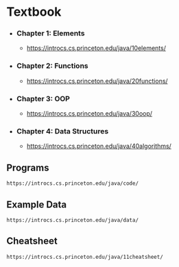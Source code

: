 # Textbook

  * ### Chapter 1: Elements
       - https://introcs.cs.princeton.edu/java/10elements/
  * ### Chapter 2: Functions
       - https://introcs.cs.princeton.edu/java/20functions/
  * ### Chapter 3: OOP
       - https://introcs.cs.princeton.edu/java/30oop/
  * ### Chapter 4: Data Structures
       - https://introcs.cs.princeton.edu/java/40algorithms/

  ## Programs
    https://introcs.cs.princeton.edu/java/code/

  ## Example Data
    https://introcs.cs.princeton.edu/java/data/

  ## Cheatsheet
    https://introcs.cs.princeton.edu/java/11cheatsheet/
